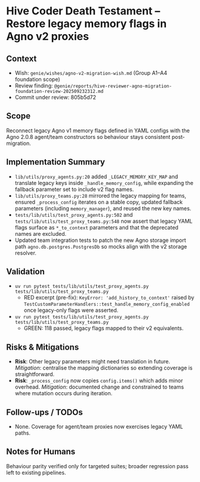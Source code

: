 # Hive Coder Death Testament – Restore legacy memory flags in Agno v2 proxies

## Context
- Wish: `genie/wishes/agno-v2-migration-wish.md` (Group A1–A4 foundation scope)
- Review finding: `@genie/reports/hive-reviewer-agno-migration-foundation-review-202509232312.md`
- Commit under review: 805b5d72

## Scope
Reconnect legacy Agno v1 memory flags defined in YAML configs with the Agno 2.0.8 agent/team constructors so behaviour stays consistent post-migration.

## Implementation Summary
- `lib/utils/proxy_agents.py:20` added `_LEGACY_MEMORY_KEY_MAP` and translate legacy keys inside `_handle_memory_config`, while expanding the fallback parameter set to include v2 flag names.
- `lib/utils/proxy_teams.py:28` mirrored the legacy mapping for teams, ensured `_process_config` iterates on a stable copy, updated fallback parameters (including `memory_manager`), and reused the new key names.
- `tests/lib/utils/test_proxy_agents.py:502` and `tests/lib/utils/test_proxy_teams.py:548` now assert that legacy YAML flags surface as `*_to_context` parameters and that the deprecated names are excluded.
- Updated team integration tests to patch the new Agno storage import path `agno.db.postgres.PostgresDb` so mocks align with the v2 storage resolver.

## Validation
- `uv run pytest tests/lib/utils/test_proxy_agents.py tests/lib/utils/test_proxy_teams.py`
  - RED excerpt (pre-fix): `KeyError: 'add_history_to_context'` raised by `TestCustomParameterHandlers::test_handle_memory_config_enabled` once legacy-only flags were asserted.
- `uv run pytest tests/lib/utils/test_proxy_agents.py tests/lib/utils/test_proxy_teams.py`
  - GREEN: 118 passed, legacy flags mapped to their v2 equivalents.

## Risks & Mitigations
- **Risk**: Other legacy parameters might need translation in future. *Mitigation*: centralise the mapping dictionaries so extending coverage is straightforward.
- **Risk**: `_process_config` now copies `config.items()` which adds minor overhead. *Mitigation*: documented change and constrained to teams where mutation occurs during iteration.

## Follow-ups / TODOs
- None. Coverage for agent/team proxies now exercises legacy YAML paths.

## Notes for Humans
Behaviour parity verified only for targeted suites; broader regression pass left to existing pipelines.
